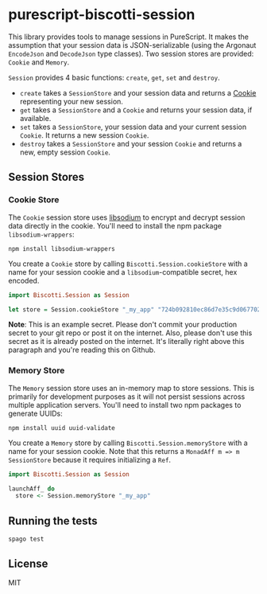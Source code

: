 # purescript-biscotti-session

This library provides tools to manage sessions in PureScript. It makes the
assumption that your session data is JSON-serializable (using the Argonaut
`EncodeJson` and `DecodeJson` type classes). Two session stores are provided:
`Cookie` and `Memory`.

`Session` provides 4 basic functions: `create`, `get`, `set` and `destroy`.

* `create` takes a `SessionStore` and your session data and returns a
  [Cookie](https://github.com/drewolson/purescript-biscotti-cookie) representing
  your new session.
* `get` takes a `SessionStore` and a `Cookie` and returns your session data, if
  available.
* `set` takes a `SessionStore`, your session data and your current session
  `Cookie`. It returns a new session `Cookie`.
* `destroy` takes a `SessionStore` and your session `Cookie` and returns a new,
empty session `Cookie`.

## Session Stores

### Cookie Store

The `Cookie` session store uses
[libsodium](https://github.com/jedisct1/libsodium.js) to encrypt and decrypt
session data directly in the cookie. You'll need to install the npm package
`libsodium-wrappers`:

```text
npm install libsodium-wrappers
```

You create a `Cookie` store by calling `Biscotti.Session.cookieStore` with a
name for your session cookie and a `libsodium`-compatible secret, hex encoded.

```purescript
import Biscotti.Session as Session

let store = Session.cookieStore "_my_app" "724b092810ec86d7e35c9d067702b31ef90bc43a7b598626749914d6a3e033ed"
```

**Note**: This is an example secret.  Please don't
commit your production secret to your git repo or post it on the internet. Also,
please don't use this secret as it is already posted on the internet. It's
literally right above this paragraph and you're reading this on Github.

### Memory Store

The `Memory` session store uses an in-memory map to store sessions. This is
primarily for development purposes as it will not persist sessions across
multiple application servers. You'll need to install two npm packages to
generate UUIDs:

```text
npm install uuid uuid-validate
```

You create a `Memory` store by calling `Biscotti.Session.memoryStore` with a
name for your session cookie. Note that this returns a `MonadAff m => m
SessionStore` because it requires initializing a `Ref`.

```purescript
import Biscotti.Session as Session

launchAff_ do
  store <- Session.memoryStore "_my_app"
```

## Running the tests

```text
spago test
```

## License

MIT
